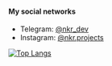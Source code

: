 #### My social networks
- Telegram: [@nkr_dev](https://t.me/nkr_dev)
- Instagram: [@nkr.projects](https://instagram.com/nkr.projects?igshid=4if34egu19bq)

[![Top Langs](https://github-readme-stats.vercel.app/api/top-langs/?username=nkr413&layout=compact)](https://github.com/anuraghazra/github-readme-stats)

